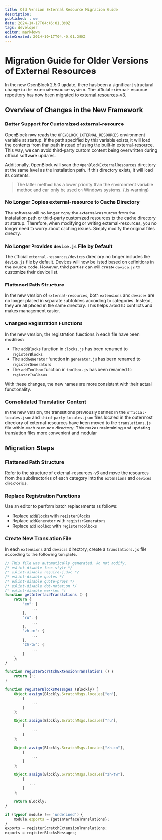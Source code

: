 ```yaml
---
title: Old Version External Resource Migration Guide
description: 
published: true
date: 2024-10-17T04:46:01.390Z
tags: developer
editor: markdown
dateCreated: 2024-10-17T04:46:01.390Z
---
```


# Migration Guide for Older Versions of External Resources

In the new OpenBlock 2.5.0 update, there has been a significant structural change to the external-resource system. The official external-resource repository has now been migrated to [external-resources-v3](https://github.com/openblockcc/external-resources-v3).

## Overview of Changes in the New Framework

### Better Support for Customized external-resource

OpenBlock now reads the `OPENBLOCK_EXTERNAL_RESOURCES` environment variable at startup. If the path specified by this variable exists, it will load the contents from that path instead of using the built-in external-resource. This way, we can avoid third-party custom content being overwritten during official software updates.

Additionally, OpenBlock will scan the `OpenBlockExternalResources` directory at the same level as the installation path. If this directory exists, it will load its contents.
> The latter method has a lower priority than the environment variable method and can only be used on Windows systems.
{.is-warning}

### No Longer Copies external-resource to Cache Directory

The software will no longer copy the external-resources from the installation path or third-party customized resources to the cache directory at startup. Therefore, when modifying or writing external-resources, you no longer need to worry about caching issues. Simply modify the original files directly.

### No Longer Provides `device.js` File by Default

The official `external-resources/devices` directory no longer includes the `device.js` file by default. Devices will now be listed based on definitions in the source code. However, third parties can still create `device.js` to customize their device list.

### Flattened Path Structure

In the new version of `external-resources`, both `extensions` and `devices` are no longer placed in separate subfolders according to categories. Instead, they are all placed in the same directory. This helps avoid ID conflicts and makes management easier.

### Changed Registration Functions

In the new version, the registration functions in each file have been modified:

- The `addBlocks` function in `blocks.js` has been renamed to `registerBlocks`
- The `addGenerator` function in `generator.js` has been renamed to `registerGenerators`
- The `addToolbox` function in `toolbox.js` has been renamed to `registerToolboxs`

With these changes, the new names are more consistent with their actual functionality.

### Consolidated Translation Content

In the new version, the translations previously defined in the `official-locales.json` and `third-party-locales.json` files located in the outermost directory of external-resources have been moved to the `translations.js` file within each resource directory. This makes maintaining and updating translation files more convenient and modular.

## Migration Steps

### Flattened Path Structure

Refer to the structure of external-resources-v3 and move the resources from the subdirectories of each category into the `extensions` and `devices` directories.

### Replace Registration Functions

Use an editor to perform batch replacements as follows:
- Replace `addBlocks` with `registerBlocks`
- Replace `addGenerator` with `registerGenerators`
- Replace `addToolbox` with `registerToolboxs`

### Create New Translation File

In each `extensions` and `devices` directory, create a `translations.js` file according to the following template:

```js
// This file was automatically generated. Do not modify.
/* eslint-disable func-style */
/* eslint-disable require-jsdoc */
/* eslint-disable quotes */
/* eslint-disable quote-props */
/* eslint-disable dot-notation */
/* eslint-disable max-len */
function getInterfaceTranslations () {
    return {
        "en": {
            ...
        },
        "ru": {
            ...
        },
        "zh-cn": {
            ...
        },
        "zh-tw": {
            ...
        }
    };
}

function registerScratchExtensionTranslations () {
    return {};
}

function registerBlocksMessages (Blockly) {
    Object.assign(Blockly.ScratchMsgs.locales["en"],
        {
            ...
        }
    );

    Object.assign(Blockly.ScratchMsgs.locales["ru"],
        {
            ...
        }
    );

    Object.assign(Blockly.ScratchMsgs.locales["zh-cn"],
        {
            ...
        }
    );

    Object.assign(Blockly.ScratchMsgs.locales["zh-tw"],
        {
           ...
        }
    );

    return Blockly;
}

if (typeof module !== 'undefined') {
    module.exports = {getInterfaceTranslations};
}
exports = registerScratchExtensionTranslations;
exports = registerBlocksMessages;
